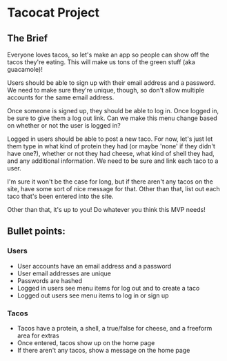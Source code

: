 # Tacocat Project

## The Brief

Everyone loves tacos, so let's make an app so people can show off the tacos they're eating. This will make us tons of the green stuff (aka guacamole)!

Users should be able to sign up with their email address and a password. We need to make sure they're unique, though, so don't allow multiple accounts for the same email address.

Once someone is signed up, they should be able to log in. Once logged in, be sure to give them a log out link. Can we make this menu change based on whether or not the user is logged in?

Logged in users should be able to post a new taco. For now, let's just let them type in what kind of protein they had (or maybe 'none' if they didn't have one?), whether or not they had cheese, what kind of shell they had, and any additional information. We need to be sure and link each taco to a user.

I'm sure it won't be the case for long, but if there aren't any tacos on the site, have some sort of nice message for that. Other than that, list out each taco that's been entered into the site.

Other than that, it's up to you! Do whatever you think this MVP needs!

## Bullet points:

### Users

* User accounts have an email address and a password
* User email addresses are unique
* Passwords are hashed
* Logged in users see menu items for log out and to create a taco
* Logged out users see menu items to log in or sign up

### Tacos

* Tacos have a protein, a shell, a true/false for cheese, and a freeform area for extras
* Once entered, tacos show up on the home page
* If there aren't any tacos, show a message on the home page
